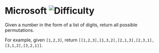 # Microsoft ![Difficulty](https://img.shields.io/badge/-EASY-green)
	
Given a number in the form of a list of digits, return all possible permutations.
	
For example, given `[1,2,3]`, return `[[1,2,3],[1,3,2],[2,1,3],[2,3,1],[3,1,2],[3,2,1]]`.
	
